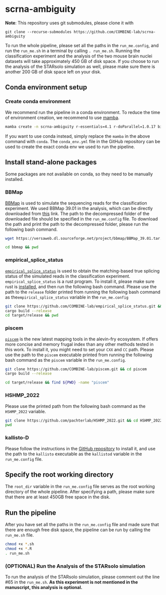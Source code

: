 # scrna-ambiguity

**Note**: This repository uses git submodules, please clone it with

```{bash}
git clone --recurse-submodules https://github.com/COMBINE-lab/scrna-ambiguity
```

To run the whole pipeline, please set all the paths in the `run_me.config`, and run the `run_me.sh` in a terminal by calling `. run_me.sh`. Running the classification experiment and the analysis of the two mouse brain nuclei datasets  will take approximately 450 GB of disk space. If you choose to run the analysis of the STARsolo simulation as well, please make sure there is another 200 GB of disk space left on your disk.

## Conda environment setup

### Create conda environment
We recommend run the pipeline in a conda environment. To reduce the time of environment creation, we recommend to use [mamba](https://mamba.readthedocs.io/en/latest/installation.html). 

```sh
mamba create -n scrna-ambiguity r-essentials=4.1 r-doParallel=1.0.17 bioconductor-genomicfeatures=1.46.1 bioconductor-biostrings=2.62.0 bioconductor-bsgenome bsgenome=1.62.0 r-ggplot2=3.4.0 star=2.7.10b kb-python=0.27.3 simpleaf=0.7.0 -y && conda activate scrna-ambiguity
```

If you want to use conda instead, simply replace the `mamba` in the above command with `conda`. The `conda_env.yml` file in the GitHub repository can be used to create the exact conda env we used to run the pipeline.

## Install stand-alone packages
Some packages are not available on conda, so they need to be manually installed.

### BBMap

[BBMap](https://github.com/BioInfoTools/BBMap) is used to simulate the sequencing reads for the classification experiment. We used BBMap 39.01 in the analysis, which can be directly downloaded from [this](https://versaweb.dl.sourceforge.net/project/bbmap/BBMap_39.01.tar.gz) link. The path to the decompressed folder of the downloaded file should be specified in the `run_me.config` file. To download the path and print the path to the decompressed folder, please run the following bash command.

```sh
wget https://versaweb.dl.sourceforge.net/project/bbmap/BBMap_39.01.tar.gz && tar -xzvf BBMap_39.01.tar.gz

cd bbmap && pwd

```

### empirical_splice_status

[`empirical_splice_status`](https://github.com/COMBINE-lab/empirical_splice_status) is used to obtain the matching-based true splicing status of the simulated reads in the classification experiment. `empirical_splice_status` is a rust program. To install it, please make sure rust is [installed](https://www.rust-lang.org/tools/install), and then run the following bash command. Please use the path to the `release` folder printed from running the following bash command as the`empirical_splice_status` variable in the `run_me.config`

```sh
git clone https://github.com/COMBINE-lab/empirical_splice_status.git && cd empirical_splice_status
cargo build --release
cd target/release && pwd

```

### piscem
[`piscem`](https://github.com/COMBINE-lab/piscem) is the new latest mapping tools in the alevin-fry ecosystem. If offers more concise and memory frugal index than any other methods tested in this work. To install it, you might need to set your `CXX` and `CC` path. Please use the path to the `piscem` executable printed from running the following bash command as the `piscem` variable in the `run_me.config`.

```sh
git clone https://github.com/COMBINE-lab/piscem.git && cd piscem
cargo build --release

cd target/release && find ${PWD} -name "piscem"
```

### HSHMP_2022
Please use the printed path from the following bash command as the `HSHMP_2022` variable.

```sh
git clone https://github.com/pachterlab/HSHMP_2022.git && cd HSHMP_2022 && git checkout 03456b623f5c2bb12212b4745e3523cbba57b44c
pwd

```

### kallisto-D
Please follow the instructions in the [GitHub repository](https://github.com/pachterlab/kallisto-D) to install it, and use the path to the `kallisto` executable as the `kallistod` variable in the `run_me.config` file. 


## Specify the root working directory

The `root_dir` variable in the `run_me.config` file serves as the root working directory of the whole pipeline. After specifying a path, please make sure that there are at least 450GB free space in the disk.

## Run the pipeline

After you have set all the paths in the `run_me.config` file and made sure that there are enough free disk space, the pipeline can be run by calling the `run_me.sh` file. 

```sh
chmod +x *.sh
chmod +x *.R
. run_me.sh
```

### (OPTIONAL) Run the Analysis of the STARsolo simulation

To run the analysis of the STARsolo simulation, please comment out the line #65 in the `run_me.sh`. **As this experiment is not mentioned in the manuscript, this analysis is optional.** 










